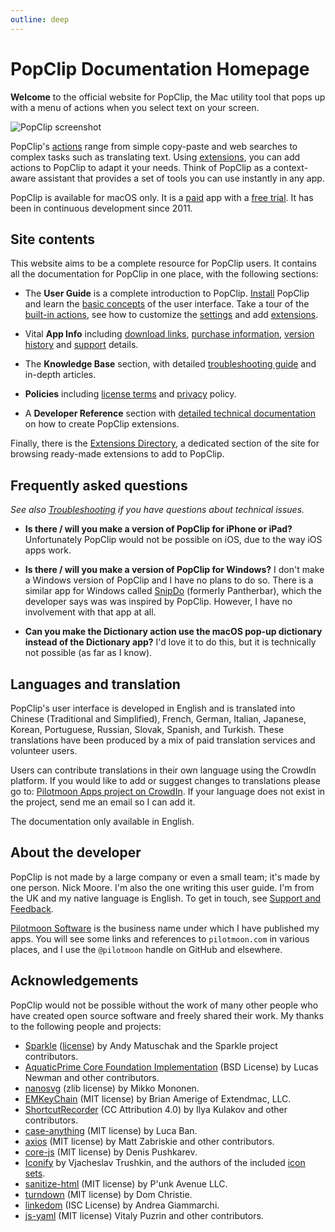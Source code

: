 ```yaml
---
outline: deep
---
```

<script setup lang="ts">
import NewsBox from './src/NewsBox.vue'
</script>

# PopClip Documentation Homepage

<NewsBox />

**Welcome** to the official website for PopClip, the Mac utility tool that pops up with a menu of actions when you select text on your screen.


![PopClip screenshot](/media/popclip.jpg "Screenshot of PopClip")

PopClip's [actions](/guide/actions) range from simple copy-paste and web searches to complex tasks such as translating text. Using [extensions](/guide/extensions), you can add actions to PopClip to adapt it your needs. Think of PopClip as a context-aware assistant that provides a set of tools you can use instantly in any app.


PopClip is available for macOS only. It is a [paid](/buy) app with a [free trial](/download). It has been in continuous development since 2011.

## **Site contents**

This website aims to be a complete resource for PopClip users. It contains all the documentation for PopClip in one place, with the following sections:

* The **User Guide** is a complete introduction to PopClip. [Install](/guide/install) PopClip and learn the [basic concepts](/guide/basics) of the user interface. Take a tour of the [built-in actions](/guide/actions), see how to customize the [settings](/guide/settings) and add [extensions](/guide/extensions).

* Vital **App Info** including [download links](/download), [purchase information](/buy), [version history](/changes) and [support](/support) details.

* The **Knowledge Base** section, with detailed [troubleshooting guide](/kb/troubleshooting) and in-depth articles.

* **Policies** including [license terms](/terms) and [privacy](/privacy) policy.

* A **Developer Reference** section with [detailed technical documentation](/dev/) on how to create PopClip extensions.

Finally, there is the [Extensions Directory](/extensions/), a dedicated section of the site for browsing ready-made extensions to add to PopClip.

## Frequently asked questions

*See also [Troubleshooting](/kb/troubleshooting) if you have questions about technical issues.*

* **Is there / will you make a version of PopClip for iPhone or iPad?**
  Unfortunately PopClip would not be possible on iOS, due to the way iOS apps work.

* **Is there / will you make a version of PopClip for Windows?**
  I don't make a Windows version of PopClip and I have no plans to do so. There is a similar app for Windows called [SnipDo](https://snipdo-app.com/) (formerly Pantherbar), which the developer says was was inspired by PopClip. However, I have no involvement with that app at all.

* **Can you make the Dictionary action use the macOS pop-up dictionary instead of the Dictionary app?**
  I'd love it to do this, but it is technically not possible (as far as I know).

## Languages and translation

PopClip's user interface is developed in English and is translated into Chinese (Traditional and Simplified), French, German, Italian, Japanese, Korean, Portuguese, Russian, Slovak, Spanish, and Turkish. These translations have been produced by a mix of paid translation services and volunteer users.

Users can contribute translations in their own language using the CrowdIn platform. If you would like to add or suggest changes to translations please go to: [Pilotmoon Apps project on CrowdIn](https://crowdin.com/project/pilotmoon-apps). If your language does not exist in the project, send me an email so I can add it.

The documentation only available in English.

## About the developer

PopClip is not made by a large company or even a small team; it's made by one person. Nick Moore. I'm also the one writing this user guide. I'm from the UK and my native language is English. To get in touch, see [Support and Feedback](/support).

[Pilotmoon Software](https://pilotmoon.com/) is the business name under which I have published my apps. You will see some links and references to `pilotmoon.com` in various places, and I use the `@pilotmoon` handle on GitHub and elsewhere.

## Acknowledgements

PopClip would not be possible without the work of many other people who have created open source software and freely shared their work. My thanks to the following people and projects:

* [Sparkle](https://sparkle-project.org/) ([license](https://github.com/sparkle-project/Sparkle/blob/2.x/LICENSE)) by Andy Matuschak and the Sparkle project contributors.
* [AquaticPrime Core Foundation Implementation](https://github.com/bdrister/AquaticPrime/blob/master/Source/CoreFoundation/AquaticPrime.c) (BSD License) by Lucas Newman and other contributors.
* [nanosvg](https://github.com/memononen/nanosvg) (zlib license) by Mikko Mononen.
* [EMKeyChain](https://github.com/irons/EMKeychain) (MIT license) by Brian Amerige of Extendmac, LLC.
* [ShortcutRecorder](https://github.com/Kentzo/ShortcutRecorder) (CC Attribution 4.0) by Ilya Kulakov and other contributors.
* [case-anything](https://github.com/mesqueeb/case-anything) (MIT license) by Luca Ban.
* [axios](https://github.com/axios/axios) (MIT license) by Matt Zabriskie and other contributors.
* [core-js](https://github.com/zloirock/core-js) (MIT license) by Denis Pushkarev.
* [Iconify](https://github.com/iconify) by Vjacheslav Trushkin, and the authors of the included [icon sets](https://github.com/iconify/icon-sets/blob/master/collections.json).
* [sanitize-html](https://github.com/apostrophecms/sanitize-html) (MIT license) by P'unk Avenue LLC.
* [turndown](https://github.com/mixmark-io/turndown) (MIT license) by Dom Christie.
* [linkedom](https://github.com/WebReflection/linkedom) (ISC License) by Andrea Giammarchi.
* [js-yaml](https://github.com/nodeca/js-yaml) (MIT license) Vitaly Puzrin and other contributors.
